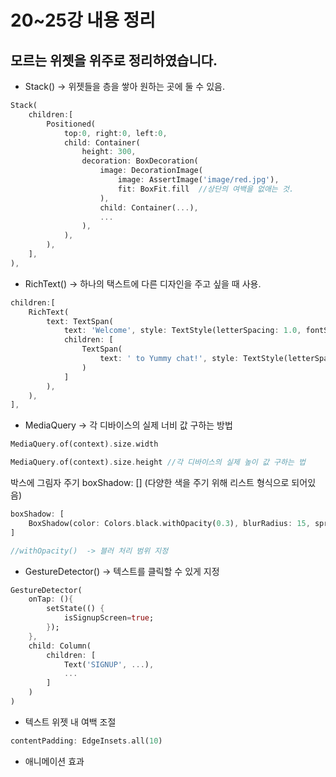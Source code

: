 # 20~25강 내용 정리
## 모르는 위젯을 위주로 정리하였습니다.

- Stack()
→ 위젯들을 층을 쌓아 원하는 곳에 둘 수 있음.

```dart
Stack(
	children:[
		Positioned(
			top:0, right:0, left:0,
			child: Container(
				height: 300,
				decoration: BoxDecoration(
					image: DecorationImage(
						image: AssertImage('image/red.jpg'),
						fit: BoxFit.fill  //상단의 여백을 없애는 것.
					),
					child: Container(...),
					...
				),
			),
		),
	],
),
```

- RichText()
→ 하나의 택스트에 다른 디자인을 주고 싶을 때 사용.

```dart
children:[
	RichText(
		text: TextSpan(
			text: 'Welcome', style: TextStyle(letterSpacing: 1.0, fontSize: 25, color: Colors.white),
			children: [
				TextSpan(
					text: ' to Yummy chat!', style: TextStyle(letterSpacing: 1.0, fontSize: 25, color: Colors.white, fontWeight: FontWeight.bold),
				)
			]
		),
	),
],
```

- MediaQuery
→ 각 디바이스의 실제 너비 값 구하는 방법

```dart
MediaQuery.of(context).size.width

MediaQuery.of(context).size.height //각 디바이스의 실제 높이 값 구하는 법
```

박스에 그림자 주기 boxShadow: [] (다양한 색을 주기 위해 리스트 형식으로 되어있음)

```dart
boxShadow: [
	BoxShadow(color: Colors.black.withOpacity(0.3), blurRadius: 15, spreadRadius: 5)
]

//withOpacity()  -> 블러 처리 범위 지정
```

- GestureDetector()
→ 텍스트를 클릭할 수 있게 지정

```dart
GestureDetector(
	onTap: (){
		setState(() {
			isSignupScreen=true;
		});
	},
	child: Column(
		children: [
			Text('SIGNUP', ...),
			...
		]
	)
)
```

- 텍스트 위젯 내 여백 조절

```dart
contentPadding: EdgeInsets.all(10)
```

- 애니메이션 효과
